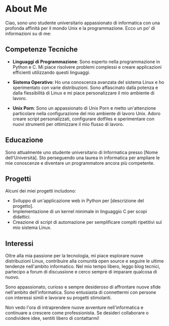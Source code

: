 # About Me

Ciao, sono uno studente universitario appassionato di informatica con una profonda affinità per il mondo Unix e la programmazione. Ecco un po' di informazioni su di me:

## Competenze Tecniche

- **Linguaggi di Programmazione**: Sono esperto nella programmazione in Python e C. Mi piace risolvere problemi complessi e creare applicazioni efficienti utilizzando questi linguaggi.

- **Sistema Operativo**: Ho una conoscenza avanzata del sistema Linux e ho sperimentato con varie distribuzioni. Sono affascinato dalla potenza e dalla flessibilità di Linux e mi piace personalizzare il mio ambiente di lavoro.

- **Unix Porn**: Sono un appassionato di Unix Porn e metto un'attenzione particolare nella configurazione del mio ambiente di lavoro Unix. Adoro creare script personalizzati, configurare dotfiles e sperimentare con nuovi strumenti per ottimizzare il mio flusso di lavoro.

## Educazione

Sono attualmente uno studente universitario di Informatica presso [Nome dell'Università]. Sto perseguendo una laurea in informatica per ampliare le mie conoscenze e diventare un programmatore ancora più competente.

## Progetti

Alcuni dei miei progetti includono:
- Sviluppo di un'applicazione web in Python per [descrizione del progetto].
- Implementazione di un kernel minimale in linguaggio C per scopi didattici.
- Creazione di script di automazione per semplificare compiti ripetitivi sul mio sistema Linux.

## Interessi

Oltre alla mia passione per la tecnologia, mi piace esplorare nuove distribuzioni Linux, contribuire alla comunità open source e seguire le ultime tendenze nell'ambito informatico. Nel mio tempo libero, leggo blog tecnici, partecipo a forum di discussione e cerco sempre di imparare qualcosa di nuovo.

Sono appassionato, curioso e sempre desideroso di affrontare nuove sfide nell'ambito dell'informatica. Sono entusiasta di connettermi con persone con interessi simili e lavorare su progetti stimolanti.

Non vedo l'ora di intraprendere nuove avventure nell'informatica e continuare a crescere come professionista. Se desideri collaborare o condividere idee, sentiti libero di contattarmi!

